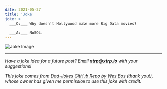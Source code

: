 ```yaml
---
date: 2021-05-27
title: 'Joke'
joke: >
  ___Q:___ Why doesn't Hollywood make more Big Data movies?
  
  ___A:___ NoSQL.
---
```


![Joke Image](https://private.xtrp.io/projects/DailyDeveloperJokes/public_image_server/images/5e1258b4d7b44.png)

---
*Have a joke idea for a future post? Email **[xtrp@xtrp.io](mailto:xtrp@xtrp.io)** with your suggestions!*

*This joke comes from [Dad-Jokes GitHub Repo by Wes Bos](https://github.com/wesbos/dad-jokes) (thank you!), whose owner has given me permission to use this joke with credit.*

<!-- 
Joke text:
**Q:** Why doesn't Hollywood make more Big Data movies?

**A:** NoSQL.
 -->

